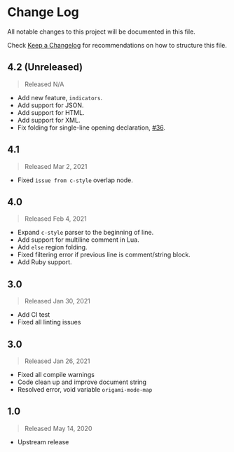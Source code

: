 # Change Log

All notable changes to this project will be documented in this file.

Check [Keep a Changelog](http://keepachangelog.com/) for recommendations on how to structure this file.


## 4.2 (Unreleased)
> Released N/A

* Add new feature, `indicators`.
* Add support for JSON.
* Add support for HTML.
* Add support for XML.
* Fix folding for single-line opening declaration, [#36](https://github.com/emacs-origami/origami.el/issues/36).

## 4.1
> Released Mar 2, 2021

* Fixed `issue from c-style` overlap node.

## 4.0
> Released Feb 4, 2021

* Expand `c-style` parser to the beginning of line.
* Add support for multiline comment in Lua.
* Add `else` region folding.
* Fixed filtering error if previous line is comment/string block.
* Add Ruby support.

## 3.0
> Released Jan 30, 2021

* Add CI test
* Fixed all linting issues

## 3.0
> Released Jan 26, 2021

* Fixed all compile warnings
* Code clean up and improve document string
* Resolved error, void variable `origami-mode-map`

## 1.0
> Released May 14, 2020

* Upstream release
